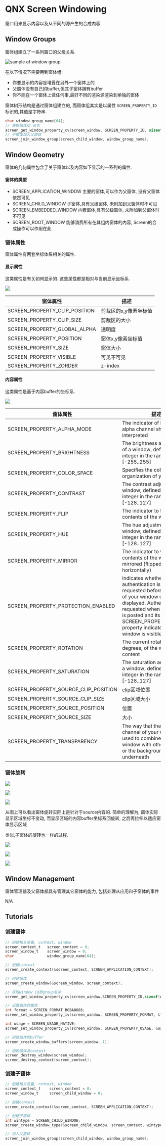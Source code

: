 # QNX Screen Windowing

窗口用来显示内容以及从不同的源产生的合成内容

## Window Groups

窗体组建立了一系列窗口的父级关系.

![sample of window group](img/06_windowgroup.png)

在以下情况下需要用到窗体组:

* 你要显示的内容是堆叠在另外一个窗体上的
* 父窗体没有自己的buffer,但其子窗体拥有buffer
* 你不能在一个窗体上做任何事,最好不同的渲染源渲染到单独的窗体


窗体树形结构是通过窗体组建立的, 而窗体组其实是以属性 `SCREEN_PROPERTY_ID` 标识的,其值是字符串.


```c
char window_group_name[64];
// 获取窗体组 组名
screen_get_window_property_cv(screen_window, SCREEN_PROPERTY_ID, sizeof(window_group_name), window_group_name );
// 子窗体加入父窗体
screen_join_window_group(screen_child_window, window_group_name);
```

## Window Geometry

窗体的几何属性包含了关于窗体以及内容如下显示的一系列的属性. 


#### 窗体的类型

* SCREEN_APPLICATION_WINDOW 主要的窗体,可以作为父窗体, 没有父窗体依然可见
* SCREEN_CHILD_WINDOW 子窗体,具有父级窗体, 未附加到父窗体时不可见
* SCREEN_EMBEDDED_WINDOW 内嵌窗体,具有父级窗体, 未附加到父窗体时不可见
* SCREEN_ROOT_WINDOW 能够消费所有在其组内窗体的内容, Screen的合成操作可以作用在此

### 窗体属性

窗体属性有两套坐标体系相关的属性.

#### 显示属性

这类属性是有关如何显示的. 这些属性都是相对与当前显示坐标系.

![](img/06_display_attr.png)

|窗体属性|描述|
|---|---|
|SCREEN_PROPERTY_CLIP_POSITION|剪裁区的x,y像素坐标值|
|SCREEN_PROPERTY_CLIP_SIZE|剪裁区的大小|
|SCREEN_PROPERTY_GLOBAL_ALPHA|透明度|
|SCREEN_PROPERTY_POSITION|窗体x,y像素坐标值|
|SCREEN_PROPERTY_SIZE|窗体大小|
|SCREEN_PROPERTY_VISIBLE|可见不可见|
|SCREEN_PROPERTY_ZORDER|z-index|

#### 内容属性

这类属性是基于内容buffer的坐标系.

![](img/06_source_attr.png)

|窗体属性|描述|
|---|---|
|SCREEN_PROPERTY_ALPHA_MODE|The indicator of how the alpha channel should be interpreted|
|SCREEN_PROPERTY_BRIGHTNESS|The brightness adjustment of a window, defined as an integer in the range of [-255..255]|
|SCREEN_PROPERTY_COLOR_SPACE|Specifies the color organization of your buffer|
|SCREEN_PROPERTY_CONTRAST|The contrast adjustment of a window, defined as an integer in the range of [-128..127]|
|SCREEN_PROPERTY_FLIP|The indicator to flip the contents of the window|
|SCREEN_PROPERTY_HUE|The hue adjustment of a window, defined as an integer in the range of [-128..127]|
|SCREEN_PROPERTY_MIRROR|The indicator to whether the contents of the window are mirrored (flipped horizontally)|
|SCREEN_PROPERTY_PROTECTION_ENABLED|Indicates whether authentication is to be requested before the content of your window can be displayed. Authentication is requested when the window is posted and its SCREEN_PROPERTY_VISIBLE property indicates that the window is visible|
|SCREEN_PROPERTY_ROTATION|The current rotation, in degrees, of the window's content|
|SCREEN_PROPERTY_SATURATION|The saturation adjustment of a window, defined as an integer in the range of [-128..127]|
|SCREEN_PROPERTY_SOURCE_CLIP_POSITION|clip区域位置|
|SCREEN_PROPERTY_SOURCE_CLIP_SIZE|clip区域大小|
|SCREEN_PROPERTY_SOURCE_POSITION|位置|
|SCREEN_PROPERTY_SOURCE_SIZE|大小|
|SCREEN_PROPERTY_TRANSPARENCY|The way that the alpha channel of your window is used to combine your window with other windows or the background color underneath|

### 窗体旋转

![](img/06_rotation1.png)

![](img/06_rotation2.png)

![](img/06_rotation3.png)

从图上可以看出窗体旋转实际上是针对于source内容的.
简单的理解为, 窗体实际显示区域坐标不变动, 而显示区域的内容buffer坐标系回旋转, 之后再拉伸以适应窗体显示区域

类似,子窗体的旋转也一样的过程.

![](img/06_rotation4.png)

![](img/06_rotation5.png)

![](img/06_rotation6.png)

## Window Management

窗体管理器及父窗体都具有管理其它窗体的能力, 包括处理从应用和子窗体的事件

N/A

## Tutorials

### 创建窗体

```c
// 创建相关变量, context, window
screen_context_t   screen_context = 0;
screen_window_t    screen_window = 0;
char               window_group_name[64];
```

```c
// 创建context
screen_create_context(&screen_context, SCREEN_APPLICATION_CONTEXT);
```

```c
// 创建窗体
screen_create_window(&screen_window, screen_context);
```

```c
// 获取window id即group名字
screen_get_window_property_cv(screen_window,SCREEN_PROPERTY_ID,sizeof(window_group_name),window_group_name);
```

```c
// 设置窗体的属性
int format = SCREEN_FORMAT_RGBA8888;
screen_set_window_property_iv(screen_window, SCREEN_PROPERTY_FORMAT, &format);

int usage = SCREEN_USAGE_NATIVE;
screen_set_window_property_iv(screen_window, SCREEN_PROPERTY_USAGE, &usage);
```

```c
// 创建窗体的buffer
screen_create_window_buffers(screen_window, 1);
```


```c
// 销毁窗体及context
screen_destroy_window(screen_window);
screen_destroy_context(screen_context);
```

### 创建子窗体

```c
// 创建相关变量, context, window
screen_context_t    screen_context = 0;
screen_window_t     screen_child_window = 0;
```

```c
// 创建context
screen_create_context(&screen_context, SCREEN_APPLICATION_CONTEXT);
```

```c
// 创建子窗体
int wintype = SCREEN_CHILD_WINDOW;
screen_create_window_type(&screen_child_window, screen_context, wintype );
```

```c
// 加入父窗体
screen_join_window_group(screen_child_window, window_group_name);
```